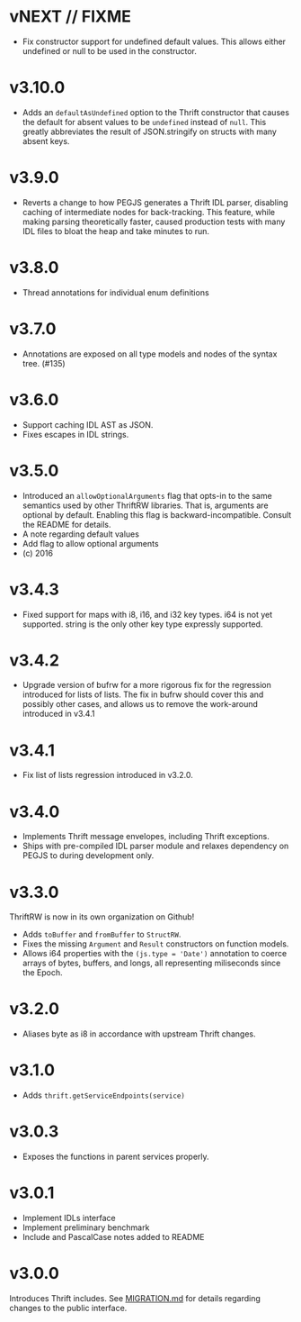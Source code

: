 # vNEXT // FIXME

- Fix constructor support for undefined default values. This allows either
  undefined or null to be used in the constructor.

# v3.10.0

- Adds an `defaultAsUndefined` option to the Thrift constructor that causes
  the default for absent values to be `undefined` instead of `null`.
  This greatly abbreviates the result of JSON.stringify on structs with
  many absent keys.

# v3.9.0
- Reverts a change to how PEGJS generates a Thrift IDL parser, disabling
  caching of intermediate nodes for back-tracking.  This feature, while
  making parsing theoretically faster, caused production tests with many IDL
  files to bloat the heap and take minutes to run.

# v3.8.0

- Thread annotations for individual enum definitions

# v3.7.0

- Annotations are exposed on all type models and nodes of the syntax tree.
  (#135)

# v3.6.0

- Support caching IDL AST as JSON.
- Fixes escapes in IDL strings.

# v3.5.0

- Introduced an `allowOptionalArguments` flag that opts-in to
  the same semantics used by other ThriftRW libraries.
  That is, arguments are optional by default.
  Enabling this flag is backward-incompatible.
  Consult the README for details.
- A note regarding default values
- Add flag to allow optional arguments
- (c) 2016

# v3.4.3

- Fixed support for maps with i8, i16, and i32 key types.
  i64 is not yet supported.
  string is the only other key type expressly supported.

# v3.4.2

- Upgrade version of bufrw for a more rigorous fix for the regression
  introduced for lists of lists.
  The fix in bufrw should cover this and possibly other cases, and
  allows us to remove the work-around introduced in v3.4.1

# v3.4.1

- Fix list of lists regression introduced in v3.2.0.

# v3.4.0

- Implements Thrift message envelopes, including Thrift exceptions.
- Ships with pre-compiled IDL parser module and relaxes dependency on PEGJS to
  during development only.

# v3.3.0

ThriftRW is now in its own organization on Github!

- Adds `toBuffer` and `fromBuffer` to `StructRW`.
- Fixes the missing `Argument` and `Result` constructors on function models.
- Allows i64 properties with the `(js.type = 'Date')` annotation to coerce
  arrays of bytes, buffers, and longs, all representing miliseconds since the
  Epoch.

# v3.2.0

- Aliases byte as i8 in accordance with upstream Thrift changes.

# v3.1.0

- Adds `thrift.getServiceEndpoints(service)`

# v3.0.3

- Exposes the functions in parent services properly.

# v3.0.1

- Implement IDLs interface
- Implement preliminary benchmark
- Include and PascalCase notes added to README

# v3.0.0

Introduces Thrift includes.
See [MIGRATION.md](MIGRATION.md) for details regarding changes to the public
interface.
